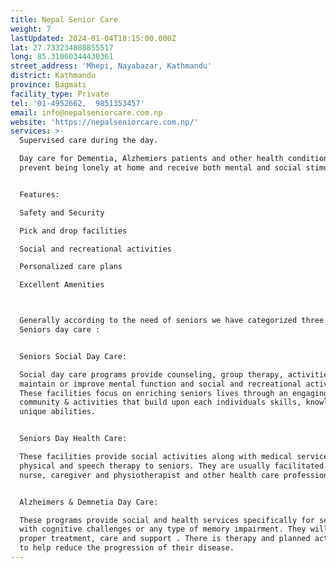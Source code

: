 ```yaml
---
title: Nepal Senior Care
weight: 7
lastUpdated: 2024-01-04T18:15:00.000Z
lat: 27.733234888855517
long: 85.31060344430361
street_address: 'Mhepi, Nayabazar, Kathmandu'
district: Kathmandu
province: Bagmati
facility_type: Private
tel: '01-4952662,  9851353457'
email: info@nepalseniorcare.com.np
website: 'https://nepalseniorcare.com.np/'
services: >-
  Supervised care during the day.

  Day care for Dementia, Alzhemiers patients and other health conditions to
  prevent being lonely at home and receive both mental and social stimulation.


  Features:

  Safety and Security

  Pick and drop facilities

  Social and recreational activities

  Personalized care plans

  Excellent Amenities



  Generally according to the need of seniors we have categorized three types of
  Seniors day care :


  Seniors Social Day Care:

  Social day care programs provide counseling, group therapy, activities to
  maintain or improve mental function and social and recreational activities.
  These facilities focus on enriching seniors lives through an engaging social
  community & activities that build upon each individuals skills, knowledge and
  unique abilities.


  Seniors Day Health Care:

  These facilities provide social activities along with medical services and
  physical and speech therapy to seniors. They are usually facilitated with
  nurse, caregiver and physiotherapist and other health care professionals.


  Alzheimers & Demnetia Day Care:

  These programs provide social and health services specifically for seniors
  with cognitive challenges or any type of memory impairment. They will receive
  proper treatment, care and support . There is therapy and planned activities
  to help reduce the progression of their disease.
---
```


